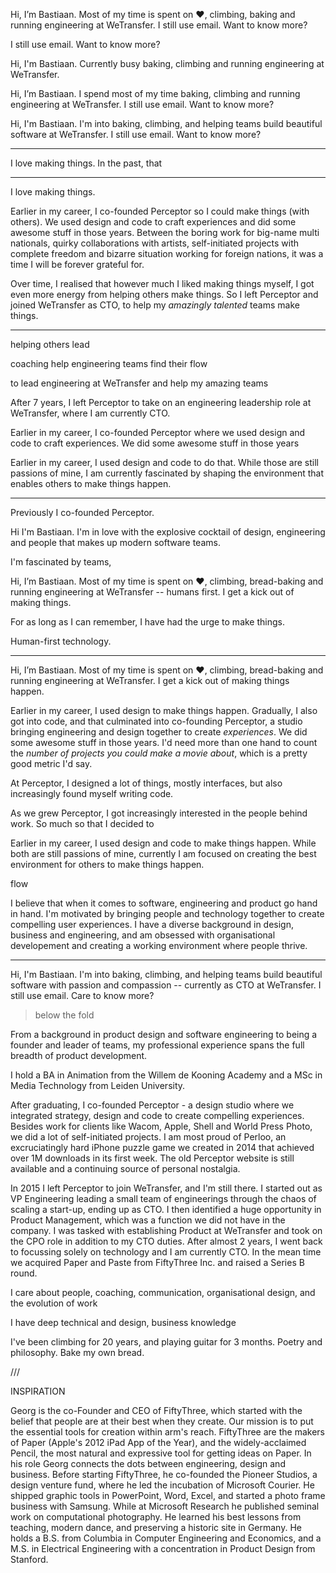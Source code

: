 Hi, I’m Bastiaan. Most of my time is spent on ❤️, climbing, baking and running engineering at WeTransfer. 
I still use email. Want to know more?

I still use email. Want to know more?

Hi, I'm Bastiaan. Currently busy baking, climbing and running engineering at WeTransfer.

Hi, I’m Bastiaan. I spend most of my time baking, climbing and running engineering at WeTransfer. 
I still use email. Want to know more?  

Hi, I'm Bastiaan. I'm into baking, climbing, and helping teams build beautiful software at WeTransfer.
I still use email. Want to know more?

---

I love making things. In the past, that 


---


I love making things.

Earlier in my career, I co-founded Perceptor so I could make things (with others). We used design and code to craft experiences and did some awesome stuff in those years. Between the boring work for big-name multi nationals, quirky collaborations with artists, self-initiated projects with complete freedom and bizarre situation working for foreign nations, it was a time I will be forever grateful for.

Over time, I realised that however much I liked making things myself, I got even more energy from helping others make things. So I left Perceptor and joined WeTransfer as CTO, to help my _amazingly talented_ teams make things.


----

helping others lead



coaching
help engineering teams find their flow



to lead engineering at WeTransfer and help my amazing teams 

After 7 years, I left Perceptor to take on an engineering leadership role at WeTransfer, where I am currently CTO. 



Earlier in my career, I co-founded Perceptor where we used design and code to craft experiences. We did some awesome stuff in those years




Earlier in my career, I used design and code to do that. While those are still passions of mine, I am currently fascinated by shaping the environment that enables others to make things happen. 


---

Previously I co-founded Perceptor.

Hi I'm Bastiaan. I'm in love with the explosive cocktail of design, engineering and people that makes up modern software teams.

I'm fascinated by teams,

Hi, I’m Bastiaan. Most of my time is spent on ❤️, climbing, bread-baking and running engineering at WeTransfer -- humans first. I get a kick out of making things.

For as long as I can remember, I have had the urge to make things. 

Human-first technology.

---

Hi, I’m Bastiaan. Most of my time is spent on ❤️, climbing, bread-baking and running engineering at WeTransfer. I get a kick out of making things happen.

Earlier in my career, I used design to make things happen. Gradually, I also got into code, and that culminated into co-founding Perceptor, a studio bringing engineering and design together to create _experiences_. We did some awesome stuff in those years. I'd need more than one hand to count the _number of projects you could make a movie about_, which is a pretty good metric I'd say.

At Perceptor, I designed a lot of things, mostly interfaces, but also increasingly found myself writing code. 


As we grew Perceptor, I got increasingly interested in the people behind work. So much so that I decided to 

Earlier in my career, I used design and code to make things happen. While both are still passions of mine, currently I am focused on creating the best environment for others to make things happen. 

flow


I believe that when it comes to software, engineering and product go hand in hand. I'm motivated by bringing people and technology together to create compelling user experiences. I have a diverse background in design, business and engineering, and am obsessed with organisational developement and creating a working environment where people thrive. 

---

Hi, I'm Bastiaan. I'm into baking, climbing, and helping teams build beautiful software with passion and compassion -- currently as CTO at WeTransfer. I still use email. Care to know more?

> below the fold

From a background in product design and software engineering to being a founder and leader of teams, my professional experience spans the full breadth of product development. 

I hold a BA in Animation from the Willem de Kooning Academy and a MSc in Media Technology from Leiden University. 

After graduating, I co-founded Perceptor - a design studio where we integrated strategy, design and code to create compelling experiences. Besides work for clients like Wacom, Apple, Shell and World Press Photo, we did a lot of self-initiated projects. I am most proud of Perloo, an excruciatingly hard iPhone puzzle game we created in 2014 that achieved over 1M downloads in its first week. The old Perceptor website is still available and a continuing source of personal nostalgia.

In 2015 I left Perceptor to join WeTransfer, and I'm still there. I started out as VP Engineering leading a small team of engineerings through the chaos of scaling a start-up, ending up as CTO. I then identified a huge opportunity in Product Management, which was a function we did not have in the company. I was tasked with establishing Product at WeTransfer and took on the CPO role in addition to my CTO duties. After almost 2 years, I went back to focussing solely on technology and I am currently CTO. In the mean time we acquired Paper and Paste from FiftyThree Inc. and raised a Series B round. 



I care about people, coaching, communication, organisational design, and the evolution of work

I have deep technical and design, business knowledge

I've been climbing for 20 years, and playing guitar for 3 months. Poetry and philosophy. Bake my own bread. 




///

INSPIRATION

Georg is the co-Founder and CEO of FiftyThree, which started with the belief that people are at their best when they create. Our mission is to put the essential tools for creation within arm's reach. FiftyThree are the makers of Paper (Apple's 2012 iPad App of the Year), and the widely-acclaimed Pencil, the most natural and expressive tool for getting ideas on Paper. In his role Georg connects the dots between engineering, design and business. Before starting FiftyThree, he co-founded the Pioneer Studios, a design venture fund, where he led the incubation of Microsoft Courier. He shipped graphic tools in PowerPoint, Word, Excel, and started a photo frame business with Samsung. While at Microsoft Research he published seminal work on computational photography. He learned his best lessons from teaching, modern dance, and preserving a historic site in Germany. He holds a B.S. from Columbia in Computer Engineering and Economics, and a M.S. in Electrical Engineering with a concentration in Product Design from Stanford.

